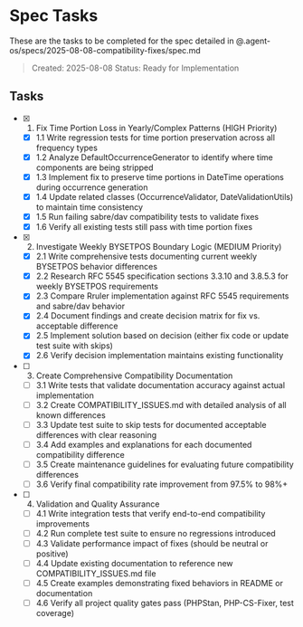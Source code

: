 # Spec Tasks

These are the tasks to be completed for the spec detailed in @.agent-os/specs/2025-08-08-compatibility-fixes/spec.md

> Created: 2025-08-08
> Status: Ready for Implementation

## Tasks

- [x] 1. Fix Time Portion Loss in Yearly/Complex Patterns (HIGH Priority)
  - [x] 1.1 Write regression tests for time portion preservation across all frequency types
  - [x] 1.2 Analyze DefaultOccurrenceGenerator to identify where time components are being stripped
  - [x] 1.3 Implement fix to preserve time portions in DateTime operations during occurrence generation
  - [x] 1.4 Update related classes (OccurrenceValidator, DateValidationUtils) to maintain time consistency
  - [x] 1.5 Run failing sabre/dav compatibility tests to validate fixes
  - [x] 1.6 Verify all existing tests still pass with time portion fixes

- [x] 2. Investigate Weekly BYSETPOS Boundary Logic (MEDIUM Priority)
  - [x] 2.1 Write comprehensive tests documenting current weekly BYSETPOS behavior differences
  - [x] 2.2 Research RFC 5545 specification sections 3.3.10 and 3.8.5.3 for weekly BYSETPOS requirements
  - [x] 2.3 Compare Rruler implementation against RFC 5545 requirements and sabre/dav behavior
  - [x] 2.4 Document findings and create decision matrix for fix vs. acceptable difference
  - [x] 2.5 Implement solution based on decision (either fix code or update test suite with skips)
  - [x] 2.6 Verify decision implementation maintains existing functionality

- [ ] 3. Create Comprehensive Compatibility Documentation
  - [ ] 3.1 Write tests that validate documentation accuracy against actual implementation
  - [ ] 3.2 Create COMPATIBILITY_ISSUES.md with detailed analysis of all known differences
  - [ ] 3.3 Update test suite to skip tests for documented acceptable differences with clear reasoning
  - [ ] 3.4 Add examples and explanations for each documented compatibility difference
  - [ ] 3.5 Create maintenance guidelines for evaluating future compatibility differences
  - [ ] 3.6 Verify final compatibility rate improvement from 97.5% to 98%+

- [ ] 4. Validation and Quality Assurance
  - [ ] 4.1 Write integration tests that verify end-to-end compatibility improvements
  - [ ] 4.2 Run complete test suite to ensure no regressions introduced
  - [ ] 4.3 Validate performance impact of fixes (should be neutral or positive)
  - [ ] 4.4 Update existing documentation to reference new COMPATIBILITY_ISSUES.md file
  - [ ] 4.5 Create examples demonstrating fixed behaviors in README or documentation
  - [ ] 4.6 Verify all project quality gates pass (PHPStan, PHP-CS-Fixer, test coverage)